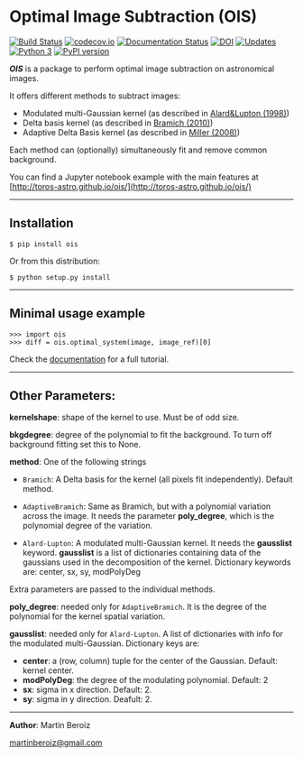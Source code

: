 # Optimal Image Subtraction (OIS)

[![Build Status](https://travis-ci.org/toros-astro/ois.svg?branch=master)](https://travis-ci.org/github/toros-astro/ois?branch=master)
[![codecov.io](https://codecov.io/github/toros-astro/ois/coverage.svg?branch=master)](https://codecov.io/github/toros-astro/ois?branch=master)
[![Documentation Status](https://readthedocs.org/projects/optimal-image-subtraction/badge/?version=latest)](http://optimal-image-subtraction.readthedocs.io/en/latest/?badge=latest)
[![DOI](https://zenodo.org/badge/49916188.svg)](https://zenodo.org/badge/latestdoi/49916188)
[![Updates](https://pyup.io/repos/github/toros-astro/ois/shield.svg)](https://pyup.io/repos/github/toros-astro/ois/)
[![Python 3](https://pyup.io/repos/github/toros-astro/ois/python-3-shield.svg)](https://pyup.io/repos/github/toros-astro/ois/)
[![PyPI version](https://badge.fury.io/py/ois.svg)](https://badge.fury.io/py/ois)

***OIS*** is a package to perform optimal image subtraction on astronomical images.

It offers different methods to subtract images:

 * Modulated multi-Gaussian kernel (as described in [Alard&Lupton (1998)][1])
 * Delta basis kernel (as described in [Bramich (2010)][2])
 * Adaptive Delta Basis kernel (as described in [Miller (2008)][3])

Each method can (optionally) simultaneously fit and remove common background.

You can find a Jupyter notebook example with the main features at [http://toros-astro.github.io/ois/](http://toros-astro.github.io/ois/)

***

## Installation

    $ pip install ois

Or from this distribution:

    $ python setup.py install

***

## Minimal usage example

    >>> import ois
    >>> diff = ois.optimal_system(image, image_ref)[0]

Check the [documentation](http://optimal-image-subtraction.readthedocs.io) for a full tutorial.

***
## Other Parameters:

**kernelshape**: shape of the kernel to use. Must be of odd size.

**bkgdegree**: degree of the polynomial to fit the background.
    To turn off background fitting set this to None.

**method**: One of the following strings

  * `Bramich`: A Delta basis for the kernel (all pixels fit
      independently). Default method.

 * `AdaptiveBramich`: Same as Bramich, but with a polynomial variation across the image. It needs the parameter **poly_degree**, which is the polynomial degree of the variation.

  * `Alard-Lupton`: A modulated multi-Gaussian kernel.
      It needs the **gausslist** keyword. **gausslist** is a list of dictionaries containing data of the gaussians used in the decomposition of the kernel. Dictionary keywords are: center, sx, sy, modPolyDeg

Extra parameters are passed to the individual methods.

**poly_degree**: needed only for `AdaptiveBramich`. It is the degree
    of the polynomial for the kernel spatial variation.

**gausslist**: needed only for `Alard-Lupton`. A list of dictionaries with info for the modulated multi-Gaussian. Dictionary keys are:

* **center**: a (row, column) tuple for the center of the Gaussian. Default: kernel center.
* **modPolyDeg**: the degree of the modulating polynomial. Default: 2
* **sx**: sigma in x direction. Default: 2.
* **sy**: sigma in y direction. Deafult: 2.

***

**Author**: Martin Beroiz

<martinberoiz@gmail.com>

[1]: http://arxiv.org/abs/astro-ph/9712287 "A method for optimal image subtraction"
[2]: http://arxiv.org/abs/0802.1273 "A New Algorithm For Difference Image Analysis"
[3]: http://adswww.harvard.edu
